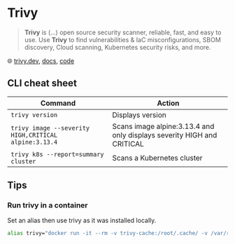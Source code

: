 # Trivy

> **Trivy** is (...) open source security scanner, reliable, fast, and easy to use. Use **Trivy** to find vulnerabilities & IaC misconfigurations, SBOM discovery, Cloud scanning, Kubernetes security risks, and more.

🌐 [trivy.dev](https://trivy.dev/), [docs](https://aquasecurity.github.io/trivy), [code](https://github.com/aquasecurity/trivy)

## CLI cheat sheet

Command                                              | Action
-----------------------------------------------------|---------------------------
`trivy version`                                      | Displays version
`trivy image --severity HIGH,CRITICAL alpine:3.13.4` | Scans image alpine:3.13.4 and only displays severity HIGH and CRITICAL
`trivy k8s --report=summary cluster`                 | Scans a Kubernetes cluster

## Tips

### Run trivy in a container

Set an alias then use trivy as it was installed locally.

```bash
alias trivy="docker run -it --rm -v trivy-cache:/root/.cache/ -v /var/run/docker.sock:/var/run/docker.sock:ro -v $HOME/.kube/config:/root/.kube/config aquasec/trivy:latest"
```
